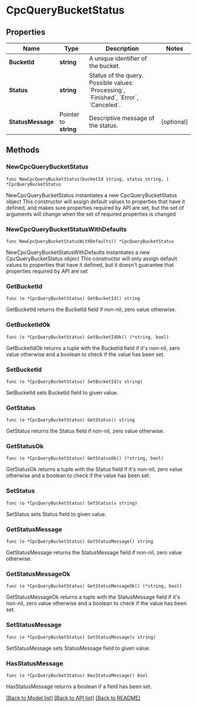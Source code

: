 # CpcQueryBucketStatus

## Properties

Name | Type | Description | Notes
------------ | ------------- | ------------- | -------------
**BucketId** | **string** | A unique identifier of the bucket. | 
**Status** | **string** | Status of the query. Possible values: &#x60;Processing&#x60;, &#x60;Finished&#x60;, &#x60;Error&#x60;, &#x60;Canceled&#x60;. | 
**StatusMessage** | Pointer to **string** | Descriptive message of the status. | [optional] 

## Methods

### NewCpcQueryBucketStatus

`func NewCpcQueryBucketStatus(bucketId string, status string, ) *CpcQueryBucketStatus`

NewCpcQueryBucketStatus instantiates a new CpcQueryBucketStatus object
This constructor will assign default values to properties that have it defined,
and makes sure properties required by API are set, but the set of arguments
will change when the set of required properties is changed

### NewCpcQueryBucketStatusWithDefaults

`func NewCpcQueryBucketStatusWithDefaults() *CpcQueryBucketStatus`

NewCpcQueryBucketStatusWithDefaults instantiates a new CpcQueryBucketStatus object
This constructor will only assign default values to properties that have it defined,
but it doesn't guarantee that properties required by API are set

### GetBucketId

`func (o *CpcQueryBucketStatus) GetBucketId() string`

GetBucketId returns the BucketId field if non-nil, zero value otherwise.

### GetBucketIdOk

`func (o *CpcQueryBucketStatus) GetBucketIdOk() (*string, bool)`

GetBucketIdOk returns a tuple with the BucketId field if it's non-nil, zero value otherwise
and a boolean to check if the value has been set.

### SetBucketId

`func (o *CpcQueryBucketStatus) SetBucketId(v string)`

SetBucketId sets BucketId field to given value.


### GetStatus

`func (o *CpcQueryBucketStatus) GetStatus() string`

GetStatus returns the Status field if non-nil, zero value otherwise.

### GetStatusOk

`func (o *CpcQueryBucketStatus) GetStatusOk() (*string, bool)`

GetStatusOk returns a tuple with the Status field if it's non-nil, zero value otherwise
and a boolean to check if the value has been set.

### SetStatus

`func (o *CpcQueryBucketStatus) SetStatus(v string)`

SetStatus sets Status field to given value.


### GetStatusMessage

`func (o *CpcQueryBucketStatus) GetStatusMessage() string`

GetStatusMessage returns the StatusMessage field if non-nil, zero value otherwise.

### GetStatusMessageOk

`func (o *CpcQueryBucketStatus) GetStatusMessageOk() (*string, bool)`

GetStatusMessageOk returns a tuple with the StatusMessage field if it's non-nil, zero value otherwise
and a boolean to check if the value has been set.

### SetStatusMessage

`func (o *CpcQueryBucketStatus) SetStatusMessage(v string)`

SetStatusMessage sets StatusMessage field to given value.

### HasStatusMessage

`func (o *CpcQueryBucketStatus) HasStatusMessage() bool`

HasStatusMessage returns a boolean if a field has been set.


[[Back to Model list]](../README.md#documentation-for-models) [[Back to API list]](../README.md#documentation-for-api-endpoints) [[Back to README]](../README.md)



